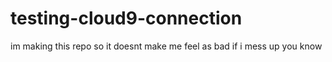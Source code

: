 # testing-cloud9-connection
im making this repo so it doesnt make me feel as bad if i mess up you know
